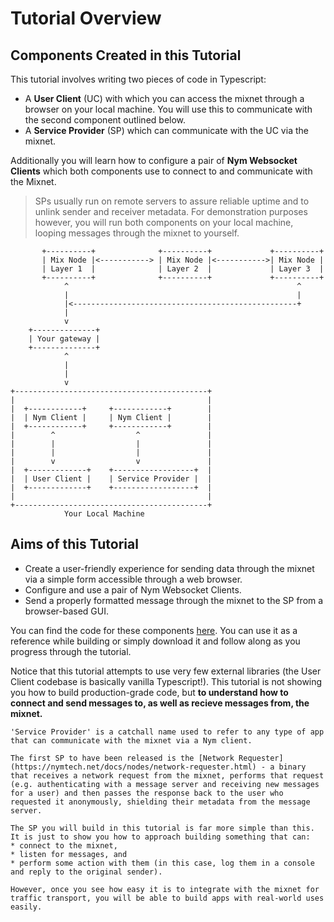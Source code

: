 # Tutorial Overview

## Components Created in this Tutorial
This tutorial involves writing two pieces of code in Typescript:

- A **User Client** (UC) with which you can access the mixnet through a browser on your local machine. You will use this to communicate with the second component outlined below.  
- A **Service Provider** (SP) which can communicate with the UC via the mixnet.

Additionally you will learn how to configure a pair of **Nym Websocket Clients** which both components use to connect to and communicate with the Mixnet.

> SPs usually run on remote servers to assure reliable uptime and to unlink sender and receiver metadata. For demonstration purposes however, you will run both components on your local machine, looping messages through the mixnet to yourself.  



```
       +----------+              +----------+             +----------+ 
       | Mix Node |<-----------> | Mix Node |<----------->| Mix Node |
       | Layer 1  |              | Layer 2  |             | Layer 3  |
       +----------+              +----------+             +----------+  
            ^                                                   ^      
            |                                                   |      
            |<--------------------------------------------------+
            |                                                          
            v                                                        
    +--------------+                                
    | Your gateway |                               
    +--------------+                               
            ^                                       
            |                                                                      
            |                                                                         
            v                                                        
+-------------------------------------------+                         
|                                           |                        
|  +------------+     +------------+        |                      
|  | Nym Client |     | Nym Client |        |                     
|  +------------+     +------------+        |                    
|        ^                  ^               |                   
|        |                  |               |                  
|        |                  |               |                 
|        v                  v               |                
|  +-------------+    +------------------+  |               
|  | User Client |    | Service Provider |  |              
|  +-------------+    +------------------+  |             
|                                           |            
+-------------------------------------------+           
            Your Local Machine          
```       

## Aims of this Tutorial 
* Create a user-friendly experience for sending data through the mixnet via a simple form accessible through a web browser. 
* Configure and use a pair of Nym Websocket Clients. 
* Send a properly formatted message through the mixnet to the SP from a browser-based GUI. 

You can find the code for these components [here](https://github.com/nymtech/developer-tutorials). You can use it as a reference while building or simply download it and follow along as you progress through the tutorial.

Notice that this tutorial attempts to use very few external libraries (the User Client codebase is basically vanilla Typescript!). This tutorial is not showing you how to build production-grade code, but **to understand how to connect and send messages to, as well as recieve messages from, the mixnet.**

```admonish note title="Sidenote: What is a Service Provider?" 
'Service Provider' is a catchall name used to refer to any type of app that can communicate with the mixnet via a Nym client. 

The first SP to have been released is the [Network Requester](https://nymtech.net/docs/nodes/network-requester.html) - a binary that receives a network request from the mixnet, performs that request (e.g. authenticating with a message server and receiving new messages for a user) and then passes the response back to the user who requested it anonymously, shielding their metadata from the message server. 

The SP you will build in this tutorial is far more simple than this. It is just to show you how to approach building something that can:
* connect to the mixnet, 
* listen for messages, and 
* perform some action with them (in this case, log them in a console and reply to the original sender). 

However, once you see how easy it is to integrate with the mixnet for traffic transport, you will be able to build apps with real-world uses easily. 
```
 
